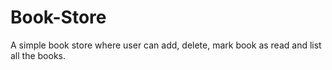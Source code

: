 # Book-Store
A simple book store where user can add, delete, mark book as read and list all the books. 
